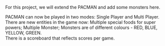 For this project, we will extend the PACMAN and add some monsters here. 

PACMAN can now be played in two modes: Single Player and Multi Player.  
There are new entities in the game now: Multiple special foods for super powers; Multiple Monster; Monsters are of different colours - RED, BLUE, YELLOW, GREEN.  
There is a scoreboard that reflects scores per game. 

